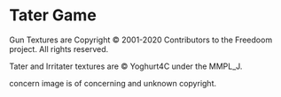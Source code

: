 # Tater Game

Gun Textures are Copyright © 2001-2020 Contributors to the Freedoom project. All rights reserved.

Tater and Irritater textures are © Yoghurt4C under the MMPL_J.

concern image is of concerning and unknown copyright.